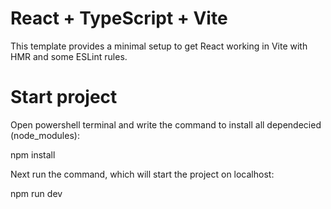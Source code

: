 # React + TypeScript + Vite

This template provides a minimal setup to get React working in Vite with HMR and some ESLint rules.

# Start project

Open powershell terminal and write the command to install all dependecied (node_modules):

npm install

Next run the command, which will start the project on localhost:

npm run dev

